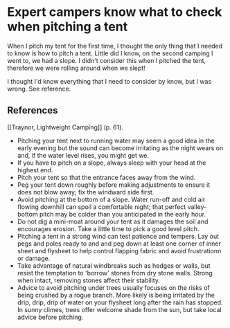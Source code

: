 # Expert campers know what to check when pitching a tent
When I pitch my tent for the first time, I thought the only thing that I needed to know is how to pitch a tent. Little did I know, on the second camping I went to, we had a slope. I didn't consider this when I pitched the tent, therefore we were rolling around when we slept!

I thought I'd know everything that I need to consider by know, but I was wrong. See reference.

## References
[[Traynor, Lightweight Camping]] (p. 61).

* Pitching your tent next to running water may seem a good idea in the early evening but the sound can become irritating as the night wears on and, if the water level rises, you might get we.
* If you have to pitch on a slope, always sleep with your head at the highest end.
* Pitch your tent so that the entrance  faces away from the wind.
* Peg your tent down roughly before making adjustments to ensure it does not blow away; fix the windward side first.
* Avoid pitching at the bottom of a slope. Water run-off and cold air flowing downhill can spoil a comfortable night; that perfect valley-bottom pitch may be colder than you anticipated in the early hour.
* Do not dig a mini-moat around your tent as it damages the soil and encourages erosion. Take a little time to pick a good level pitch.
* Pitching a tent in a strong wind can test patience and tempers. Lay out pegs and poles ready to and and peg down at least one corner of inner sheet and flysheet to help control flapping fabric and avoid frustrationn or damage.
* Take advantage of natural windbreaks such as hedges or walls, but resist the temptation to 'borrow' stones from dry stone walls. Strong when intact, removing stones affect their stability.
* Advice to avoid pitching under trees usually focuses on the risks of being crushed by a rogue branch. More likely is being irritated by the drip, drip, drip of water on your flysheet long after the rain has stopped. In sunny climes, trees offer welcome shade from the sun, but take local advice before pitching.

<!-- #evergreen -->

<!-- {BearID:6D97E405-347E-410F-90A6-6890A6144910-5941-000006307FC9AEAF} -->
